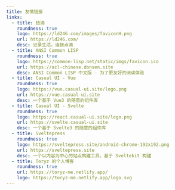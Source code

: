 ```yaml
---
title: 友情链接
links: 
  - title: 链滴
    roundness: true
    logo: https://ld246.com/images/faviconH.png
    url: https://ld246.com/
    desc: 记录生活，连接点滴
  - title: ANSI Common LISP
    roundness: true
    logo: https://common-lisp.net/static/imgs/favicon.ico
    url: https://acl-chinese.donsen.site
    desc: ANSI Common LISP 中文版 - 为了更友好的阅读体验
  - title: Casual UI - Vue
    roundness: true
    logo: https://vue.casual-ui.site/logo.png
    url: https://vue.casual-ui.site
    desc: 一个基于 Vue3 的随意的组件库
  - title: Casual UI - Svelte
    roundness: true
    logo: https://react.casual-ui.site/logo.png
    url: https://svelte.casual-ui.site
    desc: 一个基于 Svelte3 的随意的组件库
  - title: Sveltepress
    roundness: true
    logo: https://sveltepress.site/android-chrome-192x192.png
    url: https://sveltepress.site
    desc: 一个以内容为中心的站点构建工具，基于 Sveltekit 构建
  - title: Toryz 的个人博客
    roundness: true
    url: https://toryz-me.netlify.app/
    logo: https://toryz-me.netlify.app/logo.svg
---
```

